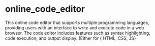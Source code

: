 # online_code_editor
This online code editor that supports multiple programming languages, providing users with an interface to write and execute code in a web browser. The code editor  includes features such as syntax highlighting, code execution, and output display. (Either for { HTML, CSS, JS}
